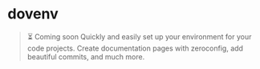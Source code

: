 # dovenv
> ⏳ Coming soon
Quickly and easily set up your environment for your code projects. Create documentation pages with zeroconfig, add beautiful commits, and much more.

